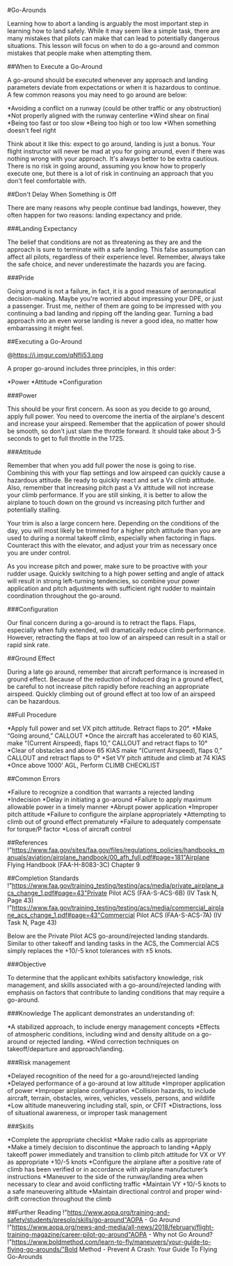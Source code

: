 #Go-Arounds

Learning how to abort a landing is arguably the most important step in learning how to land safely. While it may seem like a simple task, there are many mistakes that pilots can make that can lead to potentially dangerous situations. This lesson will focus on when to do a go-around and common mistakes that people make when attempting them.

##When to Execute a Go-Around

A go-around should be executed whenever any approach and landing parameters deviate from expectations or when it is hazardous to continue. A few common reasons you may need to go around are below:

*Avoiding a conflict on a runway (could be other traffic or any obstruction)
*Not properly aligned with the runway centerline
*Wind shear on final
*Being too fast or too slow
*Being too high or too low
*When something doesn't feel right

Think about it like this: expect to go around, landing is just a bonus. Your flight instructor will never be mad at you for going around, even if there was nothing wrong with your approach. It's always better to be extra cautious. There is no risk in going around, assuming you know how to properly execute one, but there is a lot of risk in continuing an approach that you don't feel comfortable with.

##Don't Delay When Something is Off

There are many reasons why people continue bad landings, however, they often happen for two reasons: landing expectancy and pride.

###Landing Expectancy

The belief that conditions are not as threatening as they are and the approach is sure to terminate with a safe landing. This false assumption can affect all pilots, regardless of their experience level. Remember, always take the safe choice, and never underestimate the hazards you are facing.

###Pride

Going around is not a failure, in fact, it is a good measure of aeronautical decision-making. Maybe you're worried about impressing your DPE, or just a passenger. Trust me, neither of them are going to be impressed with you continuing a bad landing and ripping off the landing gear. Turning a bad approach into an even worse landing is never a good idea, no matter how embarrassing it might feel.

##Executing a Go-Around

@https://i.imgur.com/qNfIi53.png

A proper go-around includes three principles, in this order:

*Power
*Attitude
*Configuration

###Power

This should be your first concern. As soon as you decide to go around, apply full power. You need to overcome the inertia of the airplane's descent and increase your airspeed. Remember that the application of power should be smooth, so don't just slam the throttle forward. It should take about 3-5 seconds to get to full throttle in the 172S.

###Attitude

Remember that when you add full power the nose is going to rise. Combining this with your flap settings and low airspeed can quickly cause a hazardous attitude. Be ready to quickly react and set a Vx climb attitude. Also, remember that increasing pitch past a Vx attitude will not increase your climb performance. If you are still sinking, it is better to allow the airplane to touch down on the ground vs increasing pitch further and potentially stalling.

Your trim is also a large concern here. Depending on the conditions of the day, you will most likely be trimmed for a higher pitch attitude than you are used to during a normal takeoff climb, especially when factoring in flaps. Counteract this with the elevator, and adjust your trim as necessary once you are under control.

As you increase pitch and power, make sure to be proactive with your rudder usage. Quickly switching to a high power setting and angle of attack will result in strong left-turning tendencies, so combine your power application and pitch adjustments with sufficient right rudder to maintain coordination throughout the go-around.

###Configuration

Our final concern during a go-around is to retract the flaps. Flaps, especially when fully extended, will dramatically reduce climb performance. However, retracting the flaps at too low of an airspeed can result in a stall or rapid sink rate. 

##Ground Effect

During a late go around, remember that aircraft performance is increased in ground effect. Because of the reduction of induced drag in a ground effect, be careful to not increase pitch rapidly before reaching an appropriate airspeed. Quickly climbing out of ground effect at too low of an airspeed can be hazardous.

##Full Procedure

*Apply full power and set VX pitch attitude. Retract flaps to 20°.
*Make “Going around,” CALLOUT
*Once the aircraft has accelerated to 60 KIAS, make “(Current Airspeed), flaps 10,” CALLOUT and retract flaps to 10°
*Clear of obstacles and above 65 KIAS make “(Current Airspeed), flaps 0,” CALLOUT and retract flaps to 0°
*Set VY pitch attitude and climb at 74 KIAS
*Once above 1000’ AGL, Perform CLIMB CHECKLIST

##Common Errors

*Failure to recognize a condition that warrants a rejected landing
*Indecision
*Delay in initiating a go-around
*Failure to apply maximum allowable power in a timely manner
*Abrupt power application
*Improper pitch attitude
*Failure to configure the airplane appropriately
*Attempting to climb out of ground effect prematurely
*Failure to adequately compensate for torque/P factor
*Loss of aircraft control

##References
!"https://www.faa.gov/sites/faa.gov/files/regulations_policies/handbooks_manuals/aviation/airplane_handbook/00_afh_full.pdf#page=181"Airplane Flying Handbook (FAA-H-8083-3C) Chapter 9

##Completion Standards
!"https://www.faa.gov/training_testing/testing/acs/media/private_airplane_acs_change_1.pdf#page=43"Private Pilot ACS (FAA-S-ACS-6B) (IV Task N, Page 43)
!"https://www.faa.gov/training_testing/testing/acs/media/commercial_airplane_acs_change_1.pdf#page=43"Commercial Pilot ACS (FAA-S-ACS-7A) (IV Task N, Page 43)

Below are the Private Pilot ACS go-around/rejected landing standards. Similar to other takeoff and landing tasks in the ACS, the Commercial ACS simply replaces the +10/-5 knot tolerances with ±5 knots.

###Objective

To determine that the applicant exhibits satisfactory knowledge, risk management, and skills associated with a go-around/rejected landing with emphasis on factors that contribute to landing conditions that may require a go-around.

###Knowledge
The applicant demonstrates an understanding of:

*A stabilized approach, to include energy management concepts
*Effects of atmospheric conditions, including wind and density altitude on a go-around or rejected landing.
*Wind correction techniques on takeoff/departure and approach/landing.

###Risk management

*Delayed recognition of the need for a go-around/rejected landing
*Delayed performance of a go-around at low altitude
*Improper application of power
*Improper airplane configuration
*Collision hazards, to include aircraft, terrain, obstacles, wires, vehicles, vessels, persons, and wildlife
*Low altitude maneuvering including stall, spin, or CFIT
*Distractions, loss of situational awareness, or improper task management

###Skills

*Complete the appropriate checklist
*Make radio calls as appropriate
*Make a timely decision to discontinue the approach to landing
*Apply takeoff power immediately and transition to climb pitch attitude for VX or VY as appropriate +10/-5 knots
*Configure the airplane after a positive rate of climb has been verified or in accordance with airplane manufacturer’s instructions
*Maneuver to the side of the runway/landing area when necessary to clear and avoid conflicting traffic
*Maintain VY +10/-5 knots to a safe maneuvering altitude
*Maintain directional control and proper wind-drift correction throughout the climb


##Further Reading
!"https://www.aopa.org/training-and-safety/students/presolo/skills/go-around"AOPA - Go Around
!"https://www.aopa.org/news-and-media/all-news/2018/february/flight-training-magazine/career-pilot-go-around"AOPA - Why not Go Around?
!"https://www.boldmethod.com/learn-to-fly/maneuvers/your-guide-to-flying-go-arounds/"Bold Method - Prevent A Crash: Your Guide To Flying Go-Arounds
